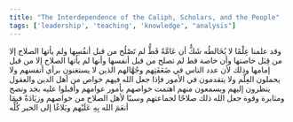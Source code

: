 ```yaml
---
title: "The Interdependence of the Caliph, Scholars, and the People"
tags: ['leadership', 'teaching', 'knowledge', "analysis"]
---
```


 وقد علمنا عِلْمًا لا يُخَالطُه شَكٌّ أن عَامَّةً قَطُّ لم تَصْلُح من قبل أنفُسِها ولم يأتها الصلاح إلا من قِبَل خاصتها وأن خاصة قط لم تصلح من قبل أنفسها وأنها لم يأتها الصلاح إلا من قبل إمامها وذلك لأن عدد الناس في ضَعَفَتِهم وجُهَّالهم الذين لا يستغنون برأي أنفسهم ولا يحملون العِلْم ولا يتقدمون في الأمور فإذا جعل الله فيهم خواص من أهل الدين والعقول ينظرون إليهم ويسمعون منهم اهتمت خواصهم بأمور عوامهم وأقبلوا عليه بجد ونصح ومثابرة وقوة جعل الله ذلك صلاحًا لجماعتهم وسببًا لأهل الصلاح من خواصهم وزيَادَةٌ فيمَا أنعَمَ الله بِهِ عَلَيْهم وبَلاغًا إلى الخير كُلِّه
